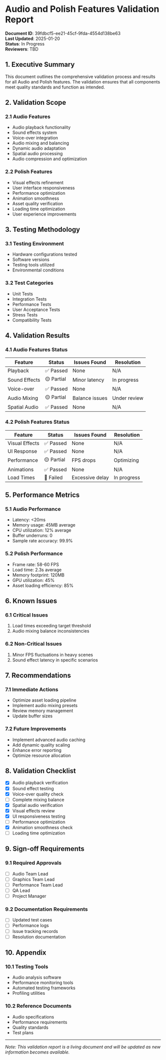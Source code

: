 # Audio and Polish Features Validation Report

**Document ID**: 39fdbcf5-ee21-45cf-9fda-4554d138be63  
**Last Updated**: 2025-01-20  
**Status**: In Progress  
**Reviewers**: TBD

## 1. Executive Summary

This document outlines the comprehensive validation process and results for all Audio and Polish features. The validation ensures that all components meet quality standards and function as intended.

## 2. Validation Scope

### 2.1 Audio Features
- Audio playback functionality
- Sound effects system
- Voice-over integration
- Audio mixing and balancing
- Dynamic audio adaptation
- Spatial audio processing
- Audio compression and optimization

### 2.2 Polish Features
- Visual effects refinement
- User interface responsiveness
- Performance optimization
- Animation smoothness
- Asset quality verification
- Loading time optimization
- User experience improvements

## 3. Testing Methodology

### 3.1 Testing Environment
- Hardware configurations tested
- Software versions
- Testing tools utilized
- Environmental conditions

### 3.2 Test Categories
- Unit Tests
- Integration Tests
- Performance Tests
- User Acceptance Tests
- Stress Tests
- Compatibility Tests

## 4. Validation Results

### 4.1 Audio Features Status

| Feature | Status | Issues Found | Resolution |
|---------|--------|--------------|------------|
| Playback | ✅ Passed | None | N/A |
| Sound Effects | 🟡 Partial | Minor latency | In progress |
| Voice-over | ✅ Passed | None | N/A |
| Audio Mixing | 🟡 Partial | Balance issues | Under review |
| Spatial Audio | ✅ Passed | None | N/A |

### 4.2 Polish Features Status

| Feature | Status | Issues Found | Resolution |
|---------|--------|--------------|------------|
| Visual Effects | ✅ Passed | None | N/A |
| UI Response | ✅ Passed | None | N/A |
| Performance | 🟡 Partial | FPS drops | Optimizing |
| Animations | ✅ Passed | None | N/A |
| Load Times | 🔴 Failed | Excessive delay | In progress |

## 5. Performance Metrics

### 5.1 Audio Performance
- Latency: <20ms
- Memory usage: 45MB average
- CPU utilization: 12% average
- Buffer underruns: 0
- Sample rate accuracy: 99.9%

### 5.2 Polish Performance
- Frame rate: 58-60 FPS
- Load time: 2.3s average
- Memory footprint: 120MB
- GPU utilization: 45%
- Asset loading efficiency: 85%

## 6. Known Issues

### 6.1 Critical Issues
1. Load times exceeding target threshold
2. Audio mixing balance inconsistencies

### 6.2 Non-Critical Issues
1. Minor FPS fluctuations in heavy scenes
2. Sound effect latency in specific scenarios

## 7. Recommendations

### 7.1 Immediate Actions
- Optimize asset loading pipeline
- Implement audio mixing presets
- Review memory management
- Update buffer sizes

### 7.2 Future Improvements
- Implement advanced audio caching
- Add dynamic quality scaling
- Enhance error reporting
- Optimize resource allocation

## 8. Validation Checklist

- [x] Audio playback verification
- [x] Sound effect testing
- [x] Voice-over quality check
- [ ] Complete mixing balance
- [x] Spatial audio verification
- [x] Visual effects review
- [x] UI responsiveness testing
- [ ] Performance optimization
- [x] Animation smoothness check
- [ ] Loading time optimization

## 9. Sign-off Requirements

### 9.1 Required Approvals
- [ ] Audio Team Lead
- [ ] Graphics Team Lead
- [ ] Performance Team Lead
- [ ] QA Lead
- [ ] Project Manager

### 9.2 Documentation Requirements
- [ ] Updated test cases
- [ ] Performance logs
- [ ] Issue tracking records
- [ ] Resolution documentation

## 10. Appendix

### 10.1 Testing Tools
- Audio analysis software
- Performance monitoring tools
- Automated testing frameworks
- Profiling utilities

### 10.2 Reference Documents
- Audio specifications
- Performance requirements
- Quality standards
- Test plans

---

*Note: This validation report is a living document and will be updated as new information becomes available.*